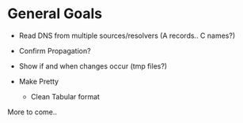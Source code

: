 # General Goals
- Read DNS from multiple sources/resolvers (A records.. C names?)
- Confirm Propagation?
- Show if and when changes occur (tmp files?)

- Make Pretty
  - Clean Tabular format
 
More to come..
